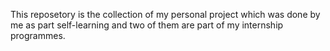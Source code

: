 This reposetory is the collection of my personal project which was done by me as part self-learning and two of them are part of my internship programmes.

